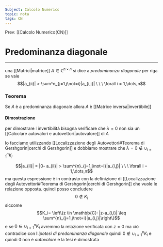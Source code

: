 ```yaml
---
Subject: Calcolo Numerico
topic: nota
tags: CN
---
```


Prev: [[Calcolo Numerico(CN)]]

# Predominanza diagonale
--- 
una [[Matrici|matrice]] $A \in \mathbb{C}^{n \times n}$ si dice a _predominanza diagonale_ per riga se vale 
$$|a_{ii}| > \sum^n_{j=1,j\not=i}|a_{i,j}| \ \ \ \forall i = 1,\dots,n$$

### Teorema 
Se $A$ è a predominanza diagonale allora $A$ è [[Matrice inversa|invertibile]] 

#### Dimostrazione
per dimostrare l invertibilità bisogna verificare che $\lambda =0$ non sia un [[Calcolare autovalori e autovettori|autovalore]] di $A$ 

lo facciamo utilizzando [[Localizzazione degli Autovettori#Teorema di Gershgorin|cerchi di Gershgorin]] e dobbiamo mostrare che $\lambda = 0 \not \in \cup^n_{i=1}K_i$

$$|a_{ii}| = |0- a_{ii}| > \sum^{n}_{j=1,j\not=i}|a_{i,j}| \ \ \ \forall i = 1,\dots,n$$
ma questa espressione è in contrasto con la definizione di [[Localizzazione degli Autovettori#Teorema di Gershgorin|cerchi di Gershgorin]] che vuole le relazione opposta. quindi posso concludere 
$$0 \not\in K_i $$
siccome 
$$K_i= \left\{z \in \mathbb{C}: |z-a_{i,i}| \leq \sum^{n}_{j=1,j\not=i}|a_{i,j}|\right\}$$
e se $0\in\cup_{i=1}^{n}K_i$ avremmo la relazione verificata con $z=0$ ma ciò contradice con l _ipotesi di predominanza diagonale_ quindi $0\not\in\cup_{i=1}^{n}K_i$ e quindi $0$ non è _autovalore_ e la tesi è dimostrata